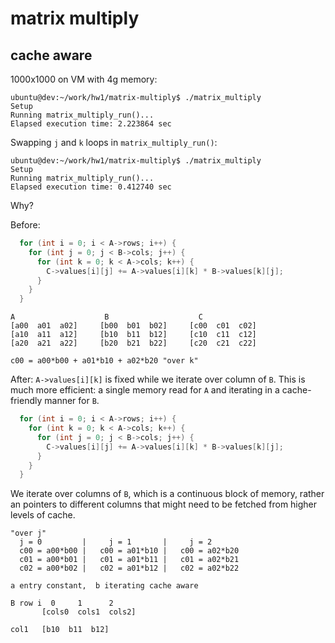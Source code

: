 # matrix multiply

## cache aware

1000x1000 on VM with 4g memory:

```
ubuntu@dev:~/work/hw1/matrix-multiply$ ./matrix_multiply
Setup
Running matrix_multiply_run()...
Elapsed execution time: 2.223864 sec
```

Swapping `j` and `k` loops in `matrix_multiply_run()`:

```
ubuntu@dev:~/work/hw1/matrix-multiply$ ./matrix_multiply
Setup
Running matrix_multiply_run()...
Elapsed execution time: 0.412740 sec
```

Why? 

Before:
```c
  for (int i = 0; i < A->rows; i++) {
    for (int j = 0; j < B->cols; j++) {
      for (int k = 0; k < A->cols; k++) {
        C->values[i][j] += A->values[i][k] * B->values[k][j];
      }
    }
  }
```

```
A                    B                    C
[a00  a01  a02]     [b00  b01  b02]     [c00  c01  c02]
[a10  a11  a12]     [b10  b11  b12]     [c10  c11  c12]
[a20  a21  a22]     [b20  b21  b22]     [c20  c21  c22]

c00 = a00*b00 + a01*b10 + a02*b20 "over k"
```

After: `A->values[i][k]` is fixed while we iterate over column of `B`.
This is much more efficient: a single memory read for `A` and iterating
in a cache-friendly manner for `B`. 
```c
  for (int i = 0; i < A->rows; i++) {
    for (int k = 0; k < A->cols; k++) {
      for (int j = 0; j < B->cols; j++) {
        C->values[i][j] += A->values[i][k] * B->values[k][j];
      }
    }
  }
```

We iterate over columns of `B`, which is a 
continuous block of memory, rather an pointers to different
columns that might need to be fetched from higher levels of cache.
```
"over j"
  j = 0         |     j = 1       |     j = 2  
  c00 = a00*b00 |   c00 = a01*b10 |   c00 = a02*b20
  c01 = a00*b01 |   c01 = a01*b11 |   c01 = a02*b21
  c02 = a00*b02 |   c02 = a01*b12 |   c02 = a02*b22

a entry constant,  b iterating cache aware

B row i  0     1      2
       [cols0  cols1  cols2]  
  
col1   [b10  b11  b12]
```